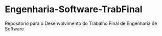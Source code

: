 # Engenharia-Software-TrabFinal
Repositório para o Desenvolvimento do Trabalho Final de Engenharia de Software
